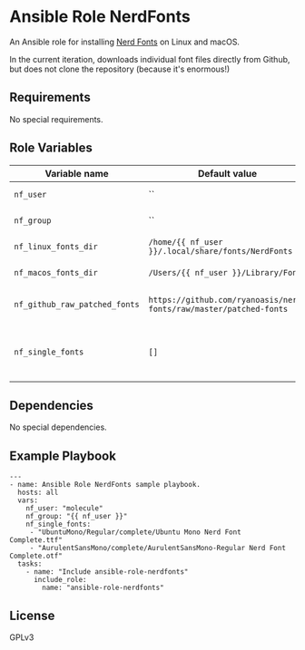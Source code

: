# Ansible Role NerdFonts

An Ansible role for installing [Nerd Fonts](https://www.nerdfonts.com/) on Linux and macOS.

In the current iteration, downloads individual font files directly from Github,
but does not clone the repository (because it's enormous!)

## Requirements

No special requirements.

## Role Variables

| Variable name                 | Default value | Description |
|-------------------------------|---------------|-------------|
| `nf_user`                     | ``            | The name of the user to install the fonts for. Required. |
| `nf_group`                    | ``            | The group of the user to install the fonts for. Required. |
| `nf_linux_fonts_dir`          | `/home/{{ nf_user }}/.local/share/fonts/NerdFonts` | The default location to install fonts on Linux systems. |
| `nf_macos_fonts_dir`          | `/Users/{{ nf_user }}/Library/Fonts` | The default location to install fonts on macOS systems. |
| `nf_github_raw_patched_fonts` | `https://github.com/ryanoasis/nerd-fonts/raw/master/patched-fonts` | The remote directory from which to download raw font files. |
| `nf_single_fonts`             | `[]` | A list of paths to individual fonts to download, relative to `nf_github_raw_patched_fonts` (see Example Playbook below). Required. |

## Dependencies

No special dependencies.

## Example Playbook

    ---
    - name: Ansible Role NerdFonts sample playbook.
      hosts: all
      vars:
        nf_user: "molecule"
        nf_group: "{{ nf_user }}"
        nf_single_fonts:
         - "UbuntuMono/Regular/complete/Ubuntu Mono Nerd Font Complete.ttf"
         - "AurulentSansMono/complete/AurulentSansMono-Regular Nerd Font Complete.otf"
      tasks:
        - name: "Include ansible-role-nerdfonts"
          include_role:
            name: "ansible-role-nerdfonts"

## License

GPLv3
